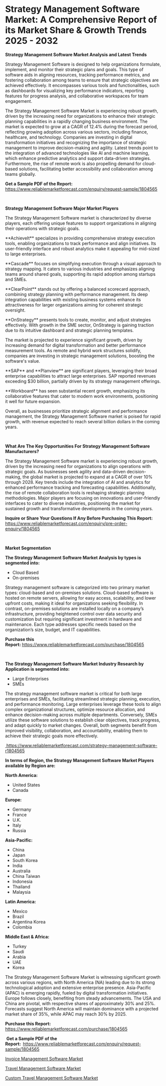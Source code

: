 <p><h1>Strategy Management Software Market: A Comprehensive Report of its Market Share & Growth Trends 2025 - 2032</h1></p><p><strong>Strategy Management Software Market Analysis and Latest Trends</strong></p>
<p><p>Strategy Management Software is designed to help organizations formulate, implement, and monitor their strategic plans and goals. This type of software aids in aligning resources, tracking performance metrics, and fostering collaboration among teams to ensure that strategic objectives are achieved effectively. It encompasses various tools and functionalities, such as dashboards for visualizing key performance indicators, reporting features for progress analysis, and collaborative workspaces for team engagement.</p><p>The Strategy Management Software Market is experiencing robust growth, driven by the increasing need for organizations to enhance their strategic planning capabilities in a rapidly changing business environment. The market is expected to grow at a CAGR of 12.4% during the forecast period, reflecting growing adoption across various sectors, including finance, healthcare, and technology. Companies are investing in digital transformation initiatives and recognizing the importance of strategic management to improve decision-making and agility. Latest trends point to the integration of advanced technologies like AI and machine learning, which enhance predictive analytics and support data-driven strategies. Furthermore, the rise of remote work is also propelling demand for cloud-based solutions, facilitating better accessibility and collaboration among teams globally.</p></p>
<p><strong>Get a Sample PDF of the Report:&nbsp;</strong> <a href="https://www.reliablemarketforecast.com/enquiry/request-sample/1804565?utm_campaign=1102&utm_medium=2&utm_source=Github&utm_content=ia&utm_term=10032025&utm_id=strategy-management-software">https://www.reliablemarketforecast.com/enquiry/request-sample/1804565</a></p>
<p>&nbsp;</p>
<p><strong>Strategy Management Software Major Market Players</strong></p>
<p><p>The Strategy Management Software market is characterized by diverse players, each offering unique features to support organizations in aligning their operations with strategic goals. </p><p>**AchieveIt** specializes in providing comprehensive strategy execution tools, enabling organizations to track performance and align initiatives. Its user-friendly interface and robust analytics make it appealing for mid-sized to large enterprises. </p><p>**Cascade** focuses on simplifying execution through a visual approach to strategy mapping. It caters to various industries and emphasizes aligning teams around shared goals, supporting its rapid adoption among startups and SMEs.</p><p>**ClearPoint** stands out by offering a balanced scorecard approach, combining strategy planning with performance management. Its deep integration capabilities with existing business systems enhance its attractiveness for larger organizations aiming for coherent strategic oversight.</p><p>**OnStrategy** presents tools to create, monitor, and adjust strategies effectively. With growth in the SME sector, OnStrategy is gaining traction due to its intuitive dashboard and strategic planning templates.</p><p>The market is projected to experience significant growth, driven by increasing demand for digital transformation and better performance measurement tools. As remote and hybrid work structures solidify, companies are investing in strategic management solutions, boosting the software's value.</p><p>**SAP** and **Planview** are significant players, leveraging their broad enterprise capabilities to attract large enterprises. SAP reported revenues exceeding $30 billion, partially driven by its strategy management offerings. </p><p>**Workboard** has seen substantial recent growth, emphasizing its collaborative features that cater to modern work environments, positioning it well for future expansion. </p><p>Overall, as businesses prioritize strategic alignment and performance management, the Strategy Management Software market is poised for rapid growth, with revenue expected to reach several billion dollars in the coming years.</p></p>
<p>&nbsp;</p>
<p><strong>What Are The Key Opportunities For Strategy Management Software Manufacturers?</strong></p>
<p><p>The Strategy Management Software market is experiencing robust growth, driven by the increasing need for organizations to align operations with strategic goals. As businesses seek agility and data-driven decision-making, the global market is projected to expand at a CAGR of over 10% through 2028. Key trends include the integration of AI and analytics for enhanced performance tracking and forecasting capabilities. Additionally, the rise of remote collaboration tools is reshaping strategic planning methodologies. Major players are focusing on innovations and user-friendly interfaces to cater to diverse industries, positioning the market for sustained growth and transformative developments in the coming years.</p></p>
<p><strong>Inquire or Share Your Questions If Any Before Purchasing This Report:</strong> <a href="https://www.reliablemarketforecast.com/enquiry/pre-order-enquiry/1804565?utm_campaign=1102&utm_medium=2&utm_source=Github&utm_content=ia&utm_term=10032025&utm_id=strategy-management-software">https://www.reliablemarketforecast.com/enquiry/pre-order-enquiry/1804565</a></p>
<p>&nbsp;</p>
<p><strong>Market Segmentation</strong></p>
<p><strong>The Strategy Management Software Market Analysis by types is segmented into:</strong></p>
<p><ul><li>Cloud Based</li><li>On-premises</li></ul></p>
<p><p>Strategy management software is categorized into two primary market types: cloud-based and on-premises solutions. Cloud-based software is hosted on remote servers, allowing for easy access, scalability, and lower upfront costs, making it ideal for organizations seeking flexibility. In contrast, on-premises solutions are installed locally on a company’s infrastructure, providing heightened control over data security and customization but requiring significant investment in hardware and maintenance. Each type addresses specific needs based on the organization’s size, budget, and IT capabilities.</p></p>
<p><strong>Purchase this Report:&nbsp;</strong><a href="https://www.reliablemarketforecast.com/purchase/1804565?utm_campaign=1102&utm_medium=2&utm_source=Github&utm_content=ia&utm_term=10032025&utm_id=strategy-management-software">https://www.reliablemarketforecast.com/purchase/1804565</a></p>
<p>&nbsp;</p>
<p><strong>The Strategy Management Software Market Industry Research by Application is segmented into:</strong></p>
<p><ul><li>Large Enterprises</li><li>SMEs</li></ul></p>
<p><p>The strategy management software market is critical for both large enterprises and SMEs, facilitating streamlined strategic planning, execution, and performance monitoring. Large enterprises leverage these tools to align complex organizational structures, optimize resource allocation, and enhance decision-making across multiple departments. Conversely, SMEs utilize these software solutions to establish clear objectives, track progress, and adapt quickly to market changes. Overall, both segments benefit from improved visibility, collaboration, and accountability, enabling them to achieve their strategic goals more effectively.</p></p>
<p><a href="https://www.reliablemarketforecast.com/strategy-management-software-r1804565?utm_campaign=1102&utm_medium=2&utm_source=Github&utm_content=ia&utm_term=10032025&utm_id=strategy-management-software">&nbsp;https://www.reliablemarketforecast.com/strategy-management-software-r1804565</a></p>
<p><strong>In terms of Region, the Strategy Management Software Market Players available by Region are:</strong></p>
<p>
    <p> <strong> North America: </strong>
        <ul>
            <li>United States</li>
            <li>Canada</li>
        </ul>
        </p> 
    <p> <strong> Europe: </strong>
        <ul>
            <li>Germany</li>
            <li>France</li>
            <li>U.K.</li>
            <li>Italy</li>
            <li>Russia</li>
        </ul>
        </p> 
    <p> <strong> Asia-Pacific: </strong>
        <ul>
            <li>China</li>
            <li>Japan</li>
            <li>South Korea</li>
            <li>India</li>
            <li>Australia</li>
            <li>China Taiwan</li>
            <li>Indonesia</li>
            <li>Thailand</li>
            <li>Malaysia</li>
        </ul>
        </p> 
    <p> <strong> Latin America: </strong>
        <ul>
            <li>Mexico</li>
            <li>Brazil</li>
            <li>Argentina Korea</li>
            <li>Colombia</li>
        </ul>
        </p> 
    <p> <strong> Middle East & Africa: </strong>
        <ul>
            <li>Turkey</li>
            <li>Saudi</li>
            <li>Arabia</li>
            <li>UAE</li>
            <li>Korea</li>
        </ul>
    </p>
    </p>
<p><p>The Strategy Management Software Market is witnessing significant growth across various regions, with North America (NA) leading due to its strong technological adoption and extensive enterprise presence. Asia-Pacific (APAC) is emerging rapidly, fueled by digital transformation initiatives. Europe follows closely, benefiting from steady advancements. The USA and China are pivotal, with respective shares of approximately 30% and 25%. Forecasts suggest North America will maintain dominance with a projected market share of 35%, while APAC may reach 30% by 2025.</p></p>
<p><strong>Purchase this Report: </strong><a href="https://www.reliablemarketforecast.com/purchase/1804565?utm_campaign=1102&utm_medium=2&utm_source=Github&utm_content=ia&utm_term=10032025&utm_id=strategy-management-software">https://www.reliablemarketforecast.com/purchase/1804565</a></p>
<p>&nbsp;<strong>Get a Sample PDF of the Report:&nbsp;&nbsp;</strong><a href="https://www.reliablemarketforecast.com/enquiry/request-sample/1804565?utm_campaign=1102&utm_medium=2&utm_source=Github&utm_content=ia&utm_term=10032025&utm_id=strategy-management-software">https://www.reliablemarketforecast.com/enquiry/request-sample/1804565</a></p>
<p><strong></strong></p>
<p><p><a href="https://github.com/jolashta/Market-Research-Report-List-1/blob/main/invoice-management-software-market.md?utm_campaign=1102&utm_medium=2&utm_source=Github&utm_content=ia&utm_term=10032025&utm_id=strategy-management-software">Invoice Management Software Market</a></p><p><a href="https://github.com/ienamoun/Market-Research-Report-List-1/blob/main/travel-management-software-market.md?utm_campaign=1102&utm_medium=2&utm_source=Github&utm_content=ia&utm_term=10032025&utm_id=strategy-management-software">Travel Management Software Market</a></p><p><a href="https://github.com/vimar16th/Market-Research-Report-List-7/blob/main/custom-travel-management-software-market.md?utm_campaign=1102&utm_medium=2&utm_source=Github&utm_content=ia&utm_term=10032025&utm_id=strategy-management-software">Custom Travel Management Software Market</a></p></p>
